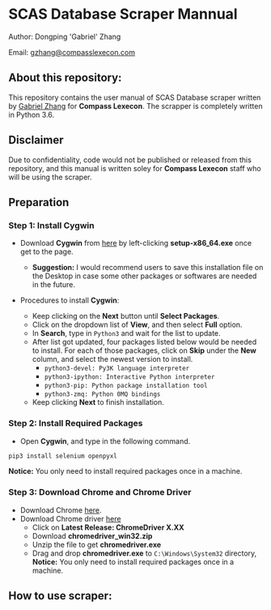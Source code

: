 # SCAS Database Scraper Mannual
Author: Dongping 'Gabriel' Zhang

Email: gzhang@compasslexecon.com

## About this repository:
This repository contains the user manual of SCAS Database scraper written by 
[Gabriel Zhang](https://github.com/dpzhang) for __Compass Lexecon__. 
The scrapper is completely written in Python 3.6. 

## Disclaimer
Due to confidentiality, code would not be published or released from this 
repository, and this manual is written soley for __Compass Lexecon__ staff who 
will be using the scraper.

## Preparation 

### Step 1: Install Cygwin
* Download __Cygwin__ from [here](https://cygwin.com/install.html) by left-clicking __setup-x86\_64.exe__ once get to the page.
    + __Suggestion:__ I would recommend users to save this installation file on the Desktop in case some other packages or softwares are needed in the future.

* Procedures to install __Cygwin__:
    + Keep clicking on the __Next__ button until __Select Packages__.
    + Click on the dropdown list of __View__, and then select __Full__ option.
    + In __Search__, type in <code>Python3</code> and wait for the list 
to update.
    + After list got updated, four packages listed below would be needed to install. For each of those packages, click on __Skip__ under 
the __New__ column, and select the newest version to install.
        - <code>python3-devel: Py3K language interpreter</code> 
        - <code>python3-ipython: Interactive Python interpreter</code>
        - <code>python3-pip: Python package installation tool</code>
        - <code>python3-zmq: Python 0MQ bindings</code>
    + Keep clicking __Next__ to finish installation.


### Step 2: Install Required Packages
* Open __Cygwin__, and type in the following command.
```bash
pip3 install selenium openpyxl
```
__Notice:__ You only need to install required packages once in a machine.


### Step 3: Download Chrome and Chrome Driver
* Download Chrome [here](https://www.google.com/chrome/browser/).
* Download Chrome driver [here](https://sites.google.com/a/chromium.org/chromedriver/downloads)
    + Click on __Latest Release: ChromeDriver X.XX__
    + Download __chromedriver\_win32.zip__
    + Unzip the file to get __chromedriver.exe__
    + Drag and drop __chromedriver.exe__ to <code>C:\Windows\System32</code> directory,
__Notice:__ You only need to install required packages once in a machine.

## How to use scraper:
